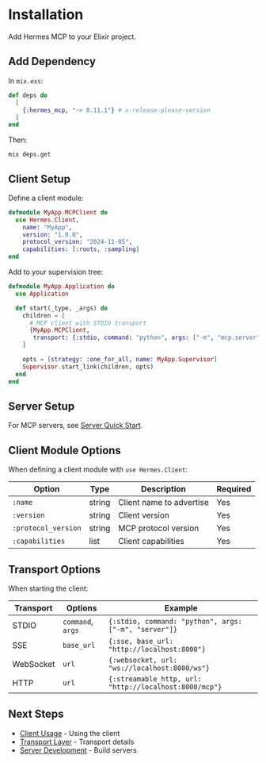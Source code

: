 # Installation

Add Hermes MCP to your Elixir project.

## Add Dependency

In `mix.exs`:

```elixir
def deps do
  [
    {:hermes_mcp, "~> 0.11.1"} # x-release-please-version
  ]
end
```

Then:

```shell
mix deps.get
```

## Client Setup

Define a client module:

```elixir
defmodule MyApp.MCPClient do
  use Hermes.Client,
    name: "MyApp",
    version: "1.0.0",
    protocol_version: "2024-11-05",
    capabilities: [:roots, :sampling]
end
```

Add to your supervision tree:

```elixir
defmodule MyApp.Application do
  use Application

  def start(_type, _args) do
    children = [
      # MCP client with STDIO transport
      {MyApp.MCPClient, 
       transport: {:stdio, command: "python", args: ["-m", "mcp.server", "my_server.py"]}}
    ]

    opts = [strategy: :one_for_all, name: MyApp.Supervisor]
    Supervisor.start_link(children, opts)
  end
end
```

## Server Setup

For MCP servers, see [Server Quick Start](server_quickstart.md).

## Client Module Options

When defining a client module with `use Hermes.Client`:

| Option | Type | Description | Required |
|--------|------|-------------|----------|
| `:name` | string | Client name to advertise | Yes |
| `:version` | string | Client version | Yes |
| `:protocol_version` | string | MCP protocol version | Yes |
| `:capabilities` | list | Client capabilities | Yes |

## Transport Options

When starting the client:

| Transport | Options | Example |
|-----------|---------|----------|
| STDIO | `command`, `args` | `{:stdio, command: "python", args: ["-m", "server"]}` |
| SSE | `base_url` | `{:sse, base_url: "http://localhost:8000"}` |
| WebSocket | `url` | `{:websocket, url: "ws://localhost:8000/ws"}` |
| HTTP | `url` | `{:streamable_http, url: "http://localhost:8000/mcp"}` |

## Next Steps

- [Client Usage](client_usage.md) - Using the client
- [Transport Layer](transport.md) - Transport details
- [Server Development](server_quickstart.md) - Build servers
